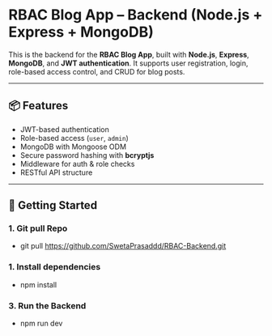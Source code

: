# RBAC Blog App – Backend (Node.js + Express + MongoDB)

This is the backend for the **RBAC Blog App**, built with **Node.js**, **Express**, **MongoDB**, and **JWT authentication**. It supports user registration, login, role-based access control, and CRUD for blog posts.

---

## 📦 Features

- JWT-based authentication
- Role-based access (`user`, `admin`)
- MongoDB with Mongoose ODM
- Secure password hashing with **bcryptjs**
- Middleware for auth & role checks
- RESTful API structure

---

## 🚀 Getting Started

### 1. Git pull Repo

- git pull https://github.com/SwetaPrasaddd/RBAC-Backend.git

### 1. Install dependencies

- npm install

### 3. Run the Backend

- npm run dev
